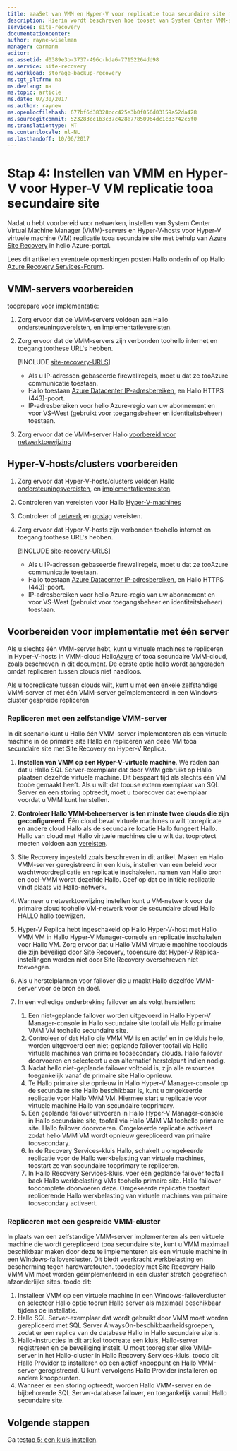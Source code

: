 ```yaml
---
title: aaaSet van VMM en Hyper-V voor replicatie tooa secundaire site met Azure Site Recovery | Microsoft Docs
description: Hierin wordt beschreven hoe tooset van System Center VMM-servers en Hyper-V-hosts voor replicatie tooa secundaire VMM-site.
services: site-recovery
documentationcenter: 
author: rayne-wiselman
manager: carmonm
editor: 
ms.assetid: d0389e3b-3737-496c-bda6-77152264dd98
ms.service: site-recovery
ms.workload: storage-backup-recovery
ms.tgt_pltfrm: na
ms.devlang: na
ms.topic: article
ms.date: 07/30/2017
ms.author: raynew
ms.openlocfilehash: 677bf6d38328ccc425e3b0f056d03159a52da428
ms.sourcegitcommit: 523283cc1b3c37c428e77850964dc1c33742c5f0
ms.translationtype: MT
ms.contentlocale: nl-NL
ms.lasthandoff: 10/06/2017
---
```

# <a name="step-4-set-up-vmm-and-hyper-v-for-hyper-v-vm-replication-tooa-secondary-site"></a>Stap 4: Instellen van VMM en Hyper-V voor Hyper-V VM replicatie tooa secundaire site 

Nadat u hebt voorbereid voor netwerken, instellen van System Center Virtual Machine Manager (VMM)-servers en Hyper-V-hosts voor Hyper-V virtuele machine (VM) replicatie tooa secundaire site met behulp van [Azure Site Recovery](site-recovery-overview.md) in hello Azure-portal. 

Lees dit artikel en eventuele opmerkingen posten Hallo onderin of op Hallo [Azure Recovery Services-Forum](https://social.msdn.microsoft.com/forums/azure/home?forum=hypervrecovmgr).



## <a name="prepare-vmm-servers"></a>VMM-servers voorbereiden 

tooprepare voor implementatie:


1. Zorg ervoor dat de VMM-servers voldoen aan Hallo [ondersteuningsvereisten](site-recovery-support-matrix-to-sec-site.md#on-premises-servers), en [implementatievereisten](vmm-to-vmm-walkthrough-prerequisites.md).
2. Zorg ervoor dat de VMM-servers zijn verbonden toohello internet en toegang toothese URL's hebben.
    
    [!INCLUDE [site-recovery-URLS](../../includes/site-recovery-URLS.md)]
    
    - Als u IP-adressen gebaseerde firewallregels, moet u dat ze tooAzure communicatie toestaan.
    - Hallo toestaan [Azure Datacenter IP-adresbereiken](https://www.microsoft.com/download/confirmation.aspx?id=41653), en Hallo HTTPS (443)-poort.
    - IP-adresbereiken voor hello Azure-regio van uw abonnement en voor VS-West (gebruikt voor toegangsbeheer en identiteitsbeheer) toestaan.
3. Zorg ervoor dat de VMM-server Hallo [voorbereid voor netwerktoewijzing](vmm-to-vmm-walkthrough-network.md#prepare-for-network-mapping)


## <a name="prepare-hyper-v-hostsclusters"></a>Hyper-V-hosts/clusters voorbereiden

1. Zorg ervoor dat Hyper-V-hosts/clusters voldoen Hallo [ondersteuningsvereisten](site-recovery-support-matrix-to-sec-site.md#on-premises-servers), en [implementatievereisten](vmm-to-vmm-walkthrough-prerequisites.md).
2. Controleren van vereisten voor Hallo [Hyper-V-machines](site-recovery-support-matrix-to-sec-site.md#support-for-replicated-machine-os-versions)
3. Controleer of [netwerk](site-recovery-support-matrix-to-sec-site.md#network-configuration) en [opslag](site-recovery-support-matrix-to-sec-site.md#storage) vereisten.
4. Zorg ervoor dat Hyper-V-hosts zijn verbonden toohello internet en toegang toothese URL's hebben.
    
    [!INCLUDE [site-recovery-URLS](../../includes/site-recovery-URLS.md)]
    
    - Als u IP-adressen gebaseerde firewallregels, moet u dat ze tooAzure communicatie toestaan.
    - Hallo toestaan [Azure Datacenter IP-adresbereiken](https://www.microsoft.com/download/confirmation.aspx?id=41653), en Hallo HTTPS (443)-poort.
    - IP-adresbereiken voor hello Azure-regio van uw abonnement en voor VS-West (gebruikt voor toegangsbeheer en identiteitsbeheer) toestaan.

## <a name="prepare-for-single-server-deployment"></a>Voorbereiden voor implementatie met één server


Als u slechts één VMM-server hebt, kunt u virtuele machines te repliceren in Hyper-V-hosts in VMM-cloud Hallo[Azure](hyper-v-site-walkthrough-overview.md) of tooa secundaire VMM-cloud, zoals beschreven in dit document. De eerste optie hello wordt aangeraden omdat repliceren tussen clouds niet naadloos.

Als u tooreplicate tussen clouds wilt, kunt u met een enkele zelfstandige VMM-server of met één VMM-server geïmplementeerd in een Windows-cluster gespreide repliceren

### <a name="replicate-with-a-standalone-vmm-server"></a>Repliceren met een zelfstandige VMM-server

In dit scenario kunt u Hallo één VMM-server implementeren als een virtuele machine in de primaire site Hallo en repliceren van deze VM tooa secundaire site met Site Recovery en Hyper-V Replica.

1. **Instellen van VMM op een Hyper-V-virtuele machine**. We raden aan dat u Hallo SQL Server-exemplaar dat door VMM gebruikt op Hallo plaatsen dezelfde virtuele machine. Dit bespaart tijd als slechts één VM toobe gemaakt heeft. Als u wilt dat toouse extern exemplaar van SQL Server en een storing optreedt, moet u toorecover dat exemplaar voordat u VMM kunt herstellen.
2. **Controleer Hallo VMM-beheerserver is ten minste twee clouds die zijn geconfigureerd**. Één cloud bevat virtuele machines u wilt tooreplicate en andere cloud Hallo als de secundaire locatie Hallo fungeert Hallo. Hallo van cloud met Hallo virtuele machines die u wilt dat tooprotect moeten voldoen aan [vereisten](#prerequisites).
3. Site Recovery ingesteld zoals beschreven in dit artikel. Maken en Hallo VMM-server geregistreerd in een kluis, instellen van een beleid voor wachtwoordreplicatie en replicatie inschakelen. namen van Hallo bron en doel-VMM wordt dezelfde Hallo. Geef op dat de initiële replicatie vindt plaats via Hallo-netwerk.
4. Wanneer u netwerktoewijzing instellen kunt u VM-netwerk voor de primaire cloud toohello VM-netwerk voor de secundaire cloud Hallo HALLO hallo toewijzen.
5. Hyper-V Replica hebt ingeschakeld op Hallo Hyper-V-host met Hallo VMM VM in Hallo Hyper-V Manager-console en replicatie inschakelen voor Hallo VM. Zorg ervoor dat u Hallo VMM virtuele machine tooclouds die zijn beveiligd door Site Recovery, tooensure dat Hyper-V Replica-instellingen worden niet door Site Recovery overschreven niet toevoegen.
6. Als u herstelplannen voor failover die u maakt Hallo dezelfde VMM-server voor de bron en doel.
7. In een volledige onderbreking failover en als volgt herstellen:

   1. Een niet-geplande failover worden uitgevoerd in Hallo Hyper-V Manager-console in Hallo secundaire site toofail via Hallo primaire VMM VM toohello secundaire site.
   2. Controleer of dat Hallo die VMM VM is en actief en in de kluis hello, worden uitgevoerd een niet-geplande failover toofail via Hallo virtuele machines van primaire toosecondary clouds. Hallo failover doorvoeren en selecteert u een alternatief herstelpunt indien nodig.
   3. Nadat hello niet-geplande failover voltooid is, zijn alle resources toegankelijk vanaf de primaire site Hallo opnieuw.
   4. Te Hallo primaire site opnieuw in Hallo Hyper-V Manager-console op de secundaire site Hallo beschikbaar is, kunt u omgekeerde replicatie voor Hallo VMM VM. Hiermee start u replicatie voor virtuele machine Hallo van secundaire tooprimary.
   5. Een geplande failover uitvoeren in Hallo Hyper-V Manager-console in Hallo secundaire site, toofail via Hallo VMM VM toohello primaire site. Hallo failover doorvoeren. Omgekeerde replicatie activeert zodat hello VMM VM wordt opnieuw gerepliceerd van primaire toosecondary.
   6. In de Recovery Services-kluis Hallo, schakelt u omgekeerde replicatie voor de Hallo werkbelasting van virtuele machines, toostart ze van secundaire tooprimary te repliceren.
   7. In Hallo Recovery Services-kluis, voer een geplande failover toofail back Hallo werkbelasting VMs toohello primaire site. Hallo failover toocomplete doorvoeren deze. Omgekeerde replicatie toostart replicerende Hallo werkbelasting van virtuele machines van primaire toosecondary activeert.

### <a name="replicate-with-a-stretched-vmm-cluster"></a>Repliceren met een gespreide VMM-cluster

In plaats van een zelfstandige VMM-server implementeren als een virtuele machine die wordt gerepliceerd tooa secundaire site, kunt u VMM maximaal beschikbaar maken door deze te implementeren als een virtuele machine in een Windows-failovercluster. Dit biedt veerkracht werkbelasting en bescherming tegen hardwarefouten. toodeploy met Site Recovery Hallo VMM VM moet worden geïmplementeerd in een cluster stretch geografisch afzonderlijke sites. toodo dit:

1. Installeer VMM op een virtuele machine in een Windows-failovercluster en selecteer Hallo optie toorun Hallo server als maximaal beschikbaar tijdens de installatie.
2. Hallo SQL Server-exemplaar dat wordt gebruikt door VMM moet worden gerepliceerd met SQL Server AlwaysOn-beschikbaarheidsgroepen, zodat er een replica van de database Hallo in Hallo secundaire site is.
3. Hallo-instructies in dit artikel toocreate een kluis, Hallo-server registreren en de beveiliging instelt. U moet tooregister elke VMM-server in het Hallo-cluster in Hallo Recovery Services-kluis. toodo dit Hallo Provider te installeren op een actief knooppunt en Hallo VMM-server geregistreerd. U kunt vervolgens Hallo Provider installeren op andere knooppunten.
4. Wanneer er een storing optreedt, worden Hallo VMM-server en de bijbehorende SQL Server-database failover, en toegankelijk vanuit Hallo secundaire site.



## <a name="next-steps"></a>Volgende stappen

Ga te[stap 5: een kluis instellen](vmm-to-vmm-walkthrough-create-vault.md).

